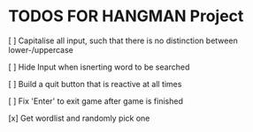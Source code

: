 # TODOS FOR HANGMAN Project

[ ] Capitalise all input, such that there is no distinction between lower-/uppercase

[ ] Hide Input when isnerting word to be searched

[ ] Build a quit button that is reactive at all times

[ ] Fix 'Enter' to exit game after game is finished

[x] Get wordlist and randomly pick one
